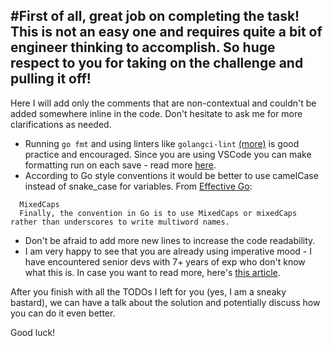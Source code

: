 #First of all, great job on completing the task! This is not an easy one and requires quite a bit of engineer thinking to accomplish.
So huge respect to you for taking on the challenge and pulling it off!
------------------------------------------------------------------------------------------

Here I will add only the comments that are non-contextual and couldn't be added somewhere inline in the code.
Don't hesitate to ask me for more clarifications as needed.

- Running ```go fmt``` and using linters like ```golangci-lint``` [(more)](https://github.com/golangci/golangci-lint) is good practice and encouraged.
Since you are using VSCode you can make formatting run on each save - read more [here](https://stackoverflow.com/questions/33828470/how-to-run-go-fmt-on-save-in-visual-studio-code).
- According to Go style conventions it would be better to use camelCase instead of snake_case for variables. From [Effective Go](https://go.dev/doc/effective_go): 
```
  MixedCaps
  Finally, the convention in Go is to use MixedCaps or mixedCaps rather than underscores to write multiword names.
```
- Don't be afraid to add more new lines to increase the code readability.
- I am very happy to see that you are already using imperative mood - I have encountered senior devs with 7+ years of exp
who don't know what this is. In case you want to read more, here's [this article](https://cbea.ms/git-commit/).

After you finish with all the TODOs I left for you (yes, I am a sneaky bastard), we can have a talk about the solution and potentially discuss how you can do it even better.

Good luck!
